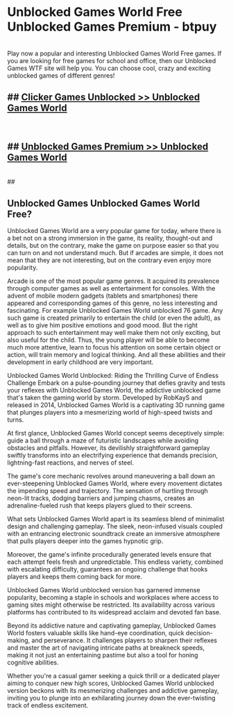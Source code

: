 # Unblocked Games World Free Unblocked Games Premium - btpuy <br>
<br>
Play now a popular and interesting Unblocked Games World Free games. If you are looking for free games for school and office, then our Unblocked Games WTF site will help you. You can choose cool, crazy and exciting unblocked games of different genres!


## ##  [Clicker Games Unblocked >> Unblocked Games World](http://freeplayer.one?title=Unblocked_Games_World&ref=M1)
  <br>

##  ## [Unblocked Games Premium >> Unblocked Games World](http://freeplayer.one?title=Unblocked_Games_World&ref=M1)
  <br>
  ##



## Unblocked Games Unblocked Games World Free?

Unblocked Games World are a very popular game for today, where there is a bet not on a strong immersion in the game, its reality, thought-out and details, but on the contrary, make the game on purpose easier so that you can turn on and not understand much. But if arcades are simple, it does not mean that they are not interesting, but on the contrary even enjoy more popularity.

Arcade is one of the most popular game genres. It acquired its prevalence through computer games as well as entertainment for consoles. With the advent of mobile modern gadgets (tablets and smartphones) there appeared and corresponding games of this genre, no less interesting and fascinating. For example Unblocked Games World unblocked 76 game. Any such game is created primarily to entertain the child (or even the adult), as well as to give him positive emotions and good mood. But the right approach to such entertainment may well make them not only exciting, but also useful for the child. Thus, the young player will be able to become much more attentive, learn to focus his attention on some certain object or action, will train memory and logical thinking. And all these abilities and their development in early childhood are very important.

Unblocked Games World Unblocked: Riding the Thrilling Curve of Endless Challenge
Embark on a pulse-pounding journey that defies gravity and tests your reflexes with Unblocked Games World, the addictive unblocked game that's taken the gaming world by storm. Developed by RobKayS and released in 2014, Unblocked Games World is a captivating 3D running game that plunges players into a mesmerizing world of high-speed twists and turns.

At first glance, Unblocked Games World concept seems deceptively simple: guide a ball through a maze of futuristic landscapes while avoiding obstacles and pitfalls. However, its devilishly straightforward gameplay swiftly transforms into an electrifying experience that demands precision, lightning-fast reactions, and nerves of steel.

The game's core mechanic revolves around maneuvering a ball down an ever-steepening Unblocked Games World, where every movement dictates the impending speed and trajectory. The sensation of hurtling through neon-lit tracks, dodging barriers and jumping chasms, creates an adrenaline-fueled rush that keeps players glued to their screens.

What sets Unblocked Games World apart is its seamless blend of minimalist design and challenging gameplay. The sleek, neon-infused visuals coupled with an entrancing electronic soundtrack create an immersive atmosphere that pulls players deeper into the games hypnotic grip.

Moreover, the game's infinite procedurally generated levels ensure that each attempt feels fresh and unpredictable. This endless variety, combined with escalating difficulty, guarantees an ongoing challenge that hooks players and keeps them coming back for more.

Unblocked Games World unblocked version has garnered immense popularity, becoming a staple in schools and workplaces where access to gaming sites might otherwise be restricted. Its availability across various platforms has contributed to its widespread acclaim and devoted fan base.

Beyond its addictive nature and captivating gameplay, Unblocked Games World fosters valuable skills like hand-eye coordination, quick decision-making, and perseverance. It challenges players to sharpen their reflexes and master the art of navigating intricate paths at breakneck speeds, making it not just an entertaining pastime but also a tool for honing cognitive abilities.

Whether you're a casual gamer seeking a quick thrill or a dedicated player aiming to conquer new high scores, Unblocked Games World unblocked version beckons with its mesmerizing challenges and addictive gameplay, inviting you to plunge into an exhilarating journey down the ever-twisting track of endless excitement.